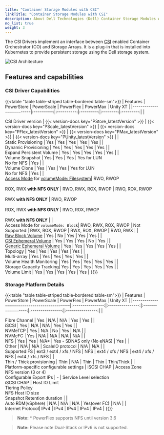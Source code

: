 ```yaml
---
title: "Container Storage Modules with CSI"
linkTitle: "Container Storage Modules with CSI"
description: About Dell Technologies (Dell) Container Storage Modules with CSI
no_list: true
weight: 3
---
```


The CSI Drivers implement an interface between [CSI](https://kubernetes-csi.github.io/docs/) enabled Container Orchestrator (CO) and Storage Arrays. It is a plug-in that is installed into Kubernetes to provide persistent storage using the Dell storage system.

![CSI Architecture](../../../images/csidriver/Architecture_Diagram.png)

## Features and capabilities

### CSI Driver Capabilities
{{<table "table table-striped table-bordered table-sm">}}
| Features                 | PowerStore | PowerScale | PowerFlex | PowerMax | Unity XT  |
|--------------------------|:----------:|:----------:|:---------:|:--------:|:---------:|
| <div style="text-align: left"> CSI Driver version       |    {{< version-docs key="PStore_latestVersion" >}}  | {{< version-docs key="PScale_latestVersion" >}}    | {{< version-docs key="PFlex_latestVersion" >}}    | {{< version-docs key="PMax_latestVersion" >}}   | {{< version-docs key="PUnity_latestVersion" >}}    |
| <div style="text-align: left"> Static Provisioning      | Yes        | Yes        | Yes       | Yes      | Yes       |
| <div style="text-align: left"> Dynamic Provisioning     | Yes        | Yes        | Yes       | Yes      | Yes       |
| <div style="text-align: left"> Expand Persistent Volume | Yes        | Yes        | Yes       | Yes      | Yes       |
| <div style="text-align: left"> Volume Snapshot          | Yes        | Yes        | Yes       | Yes for LUN<br>No for NFS | Yes       |
| <div style="text-align: left"> Volume Clone             | Yes        | Yes        | Yes       | Yes for LUN<br>No for NFS | Yes       |
| <div style="text-align: left"> [Access Mode](https://kubernetes.io/docs/concepts/storage/persistent-volumes/#access-modes) for [volumeMode: Filesystem](https://kubernetes.io/docs/concepts/storage/persistent-volumes/#volume-mode)| RWO, RWOP<br><br>ROX, RWX **with NFS ONLY** | RWO, RWX, ROX, RWOP | RWO, ROX, RWOP<br><br>RWX  **with NFS ONLY** | RWO, RWOP<br><br>ROX, RWX **with NFS ONLY** | RWO, ROX, RWOP<br><br>RWX  **with NFS ONLY** |
| <div style="text-align: left"> Access Mode for `volumeMode: Block`| RWO, RWX, ROX, RWOP | Not Supported | RWX, ROX, RWOP | RWX, ROX, RWOP | RWO, RWX |
|<div style="text-align: left"> [Raw Block Volume](https://kubernetes.io/docs/concepts/storage/persistent-volumes/#raw-block-volume-support)         | Yes      | No        | Yes       | Yes        | Yes        |
|<div style="text-align: left"> [CSI Ephemeral Volume](https://kubernetes.io/docs/concepts/storage/ephemeral-volumes/#csi-ephemeral-volumes)         | Yes      | Yes        | Yes       | No        | Yes        |
|<div style="text-align: left"> [Generic Ephemeral Volume](https://kubernetes.io/docs/concepts/storage/ephemeral-volumes/#generic-ephemeral-volumes) | Yes      | Yes        | Yes       | Yes       | Yes        |
| <div style="text-align: left"> Topology                 | Yes        | Yes        | Yes       | Yes      | Yes       |
| <div style="text-align: left"> Multi-array              | Yes        | Yes        | Yes       | Yes      | Yes       |
| <div style="text-align: left"> Volume Health Monitoring | Yes        | Yes        | Yes       | Yes      | Yes       |
| <div style="text-align: left"> Storage Capacity Tracking| Yes        | Yes        | Yes       | Yes      | Yes       |
| <div style="text-align: left"> Volume Limit             | Yes        | Yes        | Yes       | Yes      | Yes       |
{{</table>}}

### Storage Platform Details
{{<table "table table-striped table-bordered table-sm">}}
| Features                                     | PowerStore       | PowerScale       | PowerFlex          | PowerMax         | Unity XT         |
|----------------------------------------------|:----------------:|:----------------:|:------------------:|:----------------:|:----------------:|
| <div style="text-align: left"> Fibre Channel | Yes              | N/A              | N/A                | Yes              | Yes               |
| <div style="text-align: left"> iSCSI         | Yes              | N/A              | N/A                | Yes              | Yes               |
| <div style="text-align: left"> NVMeTCP       | Yes              | N/A              | No                 | Yes              | N/A               |
| <div style="text-align: left"> NVMeFC        | Yes              | N/A              | N/A                | N/A              | N/A               |
| <div style="text-align: left"> NFS           | Yes              | Yes              | N/A*               | Yes - SDNAS only (No eNAS) | Yes     |
| <div style="text-align: left"> Other         | N/A              | N/A              | ScaleIO protocol   | N/A              | N/A               |
| <div style="text-align: left"> Supported FS  | ext3 / ext4 / xfs / NFS | NFS       | ext4 / xfs / NFS   | ext4 / xfs / NFS | ext4 / xfs / NFS  |
| <div style="text-align: left"> Thin / Thick provisioning | Thin | N/A              | Thin               | Thin             | Thin/Thick        |
| <div style="text-align: left"> Platform-specific configurable settings | iSCSI CHAP | Access Zone<br>NFS version (3 or 4)<br>Configurable Export IPs | - | Service Level selection<br>iSCSI CHAP | Host IO Limit<br>Tiering Policy<br>NFS Host IO size<br>Snapshot Retention duration |
| <div style="text-align: left"> Auto RDM(vSphere)  | N/A         | N/A              | N/A                | Yes(over FC)     | N/A              |
| <div style="text-align: left"> Internet Protocol| IPv4          | IPv4             | IPv4               | IPv4             | IPv4             |
{{</table>}}
> **Note:** * PowerFlex supports NFS until version 3.6

> **Note:** Please note Dual-Stack or IPv6 is not supported.

</br>
